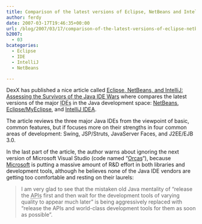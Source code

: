 ```yaml
---
title: Comparison of the latest versions of Eclipse, NetBeans and IntelliJ
author: ferdy
date: 2007-03-17T19:46:35+00:00
url: /blog/2007/03/17/comparison-of-the-latest-versions-of-eclipse-netbeans-and-intellij/
b2007:
  - 03
bcategories:
  - Eclipse
  - IDE
  - IntelliJ
  - NetBeans

---
```

DexX has published a nice article called [Eclipse, NetBeans, and IntelliJ: Assessing the Survivors of the Java IDE Wars][1] where compares the latest versions of the major <acronym title="Integrated Development Environment">IDEs</acronym> in the Java development space: [NetBeans][2], [Eclipse/MyEclipse][3], and [IntelliJ IDEA][4].

The article reviews the three major Java IDEs from the viewpoint of basic, common features, but if focuses more on their strengths in four common areas of development: Swing, JSP/Struts, JavaServer Faces, and J2EE/EJB 3.0.

In the last part of the article, the author warns about ignoring the next version of Microsoft Visual Studio (code named &#8220;[Orcas][5]&#8220;), because [Microsoft][6] is putting a massive amount of R&D effort in both libraries and development tools, although he believes none of the Java IDE vendors are getting too comfortable and resting on their laurels:

> I am very glad to see that the mistaken old Java mentality of &#8220;release the <acronym title="Application Programming Interface">APIs</acronym> first and then wait for the development tools of varying quality to appear much later&#8221; is being aggressively replaced with &#8220;release the APIs and world-class development tools for them as soon as possible&#8221;.

 [1]: http://www.devx.com/Java/Article/34009
 [2]: http://www.netbeans.org/
 [3]: http://www.myeclipseide.com/
 [4]: http://www.jetbrains.com/idea/
 [5]: http://msdn2.microsoft.com/en-us/vstudio/aa700830.aspx
 [6]: http://www.microsoft.com/